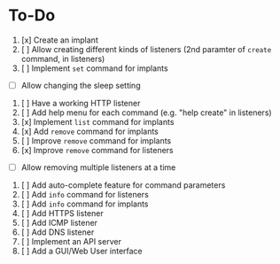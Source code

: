# To-Do

1. [x] Create an implant
1. [ ] Allow creating different kinds of listeners (2nd paramter of `create` command, in listeners)
1. [ ] Implement `set` command for implants
  - [ ] Allow changing the sleep setting
1. [ ] Have a working HTTP listener
1. [ ] Add help menu for each command (e.g. "help create" in listeners)
1. [x] Implement `list` command for implants
1. [x] Add `remove` command for implants
1. [ ] Improve `remove` command for implants
1. [x] Improve `remove` command for listeners
  - [ ] Allow removing multiple listeners at a time
1. [ ] Add auto-complete feature for command parameters
1. [ ] Add `info` command for listeners
1. [ ] Add `info` command for implants
1. [ ] Add HTTPS listener
1. [ ] Add ICMP listener
1. [ ] Add DNS listener
1. [ ] Implement an API server
1. [ ] Add a GUI/Web User interface
